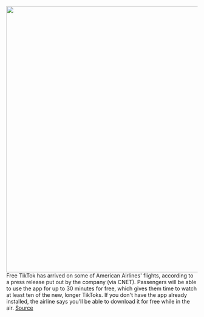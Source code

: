 <img src='https://cdn.vox-cdn.com/thumbor/4w6pfe3D9mbPuX8TE8dB8-c9PUY=/0x0:3000x1981/1200x800/filters:focal(1260x751:1740x1231)/cdn.vox-cdn.com/uploads/chorus_image/image/69680847/1323904371.0.jpg' width='700px' /><br/>
Free TikTok has arrived on some of American Airlines' flights, according to a press release put out by the company (via CNET). Passengers will be able to use the app for up to 30 minutes for free, which gives them time to watch at least ten of the new, longer TikToks. If you don't have the app already installed, the airline says you'll be able to download it for free while in the air.
<a href='https://www.theverge.com/2021/8/4/22610408/american-airlines-free-30-minute-tiktok-in-flight'> Source <a/>